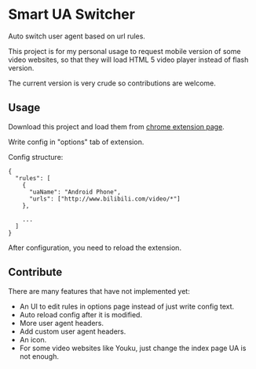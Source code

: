 Smart UA Switcher
==============

Auto switch user agent based on url rules.

This project is for my personal usage to request mobile version of some video websites, so that they will load HTML 5 video player instead of flash version.

The current version is very crude so contributions are welcome.

Usage
----------

Download this project and load them from [chrome extension page](chrome://extensions/).

Write config in "options" tab of extension.

Config structure:

```
{
  "rules": [
    {
      "uaName": "Android Phone",
      "urls": ["http://www.bilibili.com/video/*"]
    },

    ...
  ]
}
```

After configuration, you need to reload the extension.

Contribute
-----------

There are many features that have not implemented yet:

* An UI to edit rules in options page instead of just write config text.
* Auto reload config after it is modified.
* More user agent headers.
* Add custom user agent headers.
* An icon.
* For some video websites like Youku, just change the index page UA is not enough.
